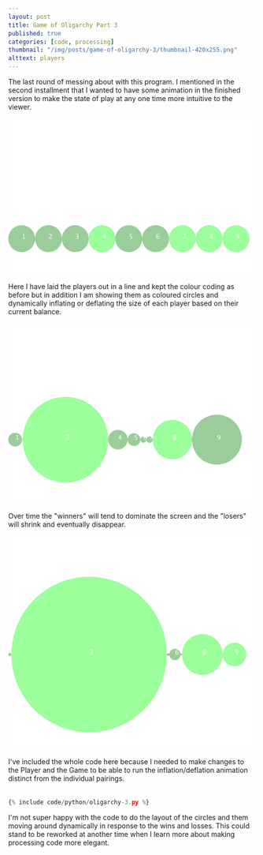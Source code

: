 ```yaml
---
layout: post
title: Game of Oligarchy Part 3
published: true
categories: [code, processing]
thumbnail: "/img/posts/game-of-oligarchy-3/thumbnail-420x255.png"
alttext: players
---
```


The last round of messing about with this program. I mentioned in the second installment that I wanted to have some animation in 
the finished version to make the state of play at any one time more intuitive to the viewer. 

![grid](/img/posts/game-of-oligarchy-3/grid-000001.png)

Here I have laid the players out in a line and kept the colour coding as before but in addition I am showing them 
as coloured circles and dynamically inflating or deflating the size of each player based on their current balance. 

![grid](/img/posts/game-of-oligarchy-3/grid-000025.png)

Over time the "winners" will tend to dominate the screen and the "losers" will shrink and eventually disappear.

![grid](/img/posts/game-of-oligarchy-3/grid-000060.png)

I've included the whole code here because I needed to make changes to the Player and the Game to be able to run the inflation/deflation 
animation distinct from the individual pairings. 

```python

{% include code/python/oligarchy-3.py %}

```

I'm not super happy with the code to do the layout of the circles and them moving around dynamically in response to the wins and losses. 
This could stand to be reworked at another time when I learn more about making processing code more elegant.

